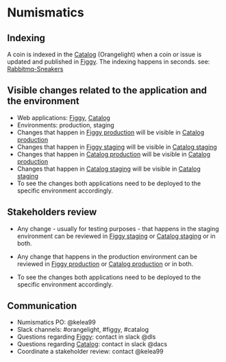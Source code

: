 # Numismatics

## Indexing

A coin is indexed in the [Catalog](https://catalog.princeton.edu/) (Orangelight) when a coin or issue is updated and published in [Figgy](https://figgy.princeton.edu/).
The indexing happens in seconds. see: [Rabbitmq-Sneakers](./rabbitmq-sneakers.md)  

## Visible changes related to the application and the environment 

* Web applications: [Figgy](https://github.com/pulibrary/figgy), [Catalog](https://github.com/pulibrary/orangelight) 
* Environments: production, staging  
* Changes that happen in [Figgy production](https://figgy.princeton.edu/?f%5Bhuman_readable_type_ssim%5D%5B%5D=Coin&q=) will be visible in [Catalog production](https://catalog.princeton.edu/?f%5Bformat%5D%5B%5D=Coin)
* Changes that happen in [Figgy staging](https://figgy-staging.princeton.edu/?f%5Bhuman_readable_type_ssim%5D%5B%5D=Coin&q=) will be visible in [Catalog staging](https://catalog-staging.princeton.edu/?f%5Bformat%5D%5B%5D=Coin)
* Changes that happen in [Catalog production](https://catalog.princeton.edu/?f%5Bformat%5D%5B%5D=Coin) will be visible in [Catalog production](https://catalog.princeton.edu/?f%5Bformat%5D%5B%5D=Coin)
* Changes that happen in [Catalog staging](https://catalog-staging.princeton.edu/?f%5Bformat%5D%5B%5D=Coin) will be visible in [Catalog staging](https://catalog-staging.princeton.edu/?f%5Bformat%5D%5B%5D=Coin)
* To see the changes both applications need to be deployed to the specific environment accordingly.

## Stakeholders review

* Any change - usually for testing purposes -  that happens in the staging environment can be reviewed in [Figgy staging](https://figgy-staging.princeton.edu/?f%5Bhuman_readable_type_ssim%5D%5B%5D=Coin&q=) or [Catalog staging](https://catalog-staging.princeton.edu/?f%5Bformat%5D%5B%5D=Coin) or in both.   

* Any change that happens in the production environment can be reviewed in [Figgy production](https://figgy.princeton.edu/?f%5Bhuman_readable_type_ssim%5D%5B%5D=Coin&q=) or [Catalog production](https://catalog.princeton.edu/?f%5Bformat%5D%5B%5D=Coin) or in both.  
* To see the changes both applications need to be deployed to the specific environment accordingly.

## Communication

* Numismatics PO: @kelea99  
* Slack channels: #orangelight, #figgy, #catalog
* Questions regarding [Figgy](https://figgy.princeton.edu/): contact in slack @dls  
* Questions regarding [Catalog](https://catalog.princeton.edu/): contact in slack @dacs  
* Coordinate a stakeholder review: contact @kelea99  





 


